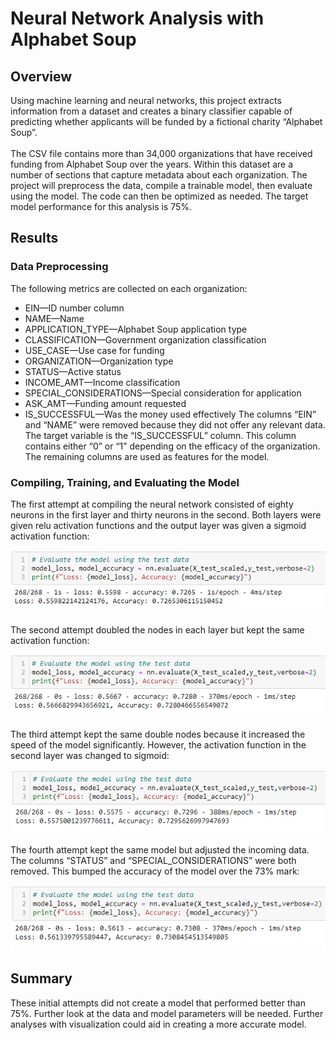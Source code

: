 # Neural Network Analysis with Alphabet Soup
## Overview
Using machine learning and neural networks, this project extracts information from a dataset and creates a binary classifier capable of predicting whether applicants will be funded by a fictional charity “Alphabet Soup”.
<br/><br/>
The CSV file contains more than 34,000 organizations that have received funding from Alphabet Soup over the years. Within this dataset are a number of sections that capture metadata about each organization. The project will preprocess the data, compile a trainable model, then evaluate using the model. The code can then be optimized as needed. The target model performance for this analysis is 75%.
<br/>
## Results
### Data Preprocessing
The following metrics are collected on each organization:
-	EIN—ID number column
-	NAME—Name 
-	APPLICATION_TYPE—Alphabet Soup application type
-	CLASSIFICATION—Government organization classification
-	USE_CASE—Use case for funding
-	ORGANIZATION—Organization type
-	STATUS—Active status
-	INCOME_AMT—Income classification
-	SPECIAL_CONSIDERATIONS—Special consideration for application
-	ASK_AMT—Funding amount requested
-	IS_SUCCESSFUL—Was the money used effectively
The columns “EIN” and “NAME” were removed because they did not offer any relevant data. The target variable is the “IS_SUCCESSFUL” column. This column contains either “0” or “1” depending on the efficacy of the organization. The remaining columns are used as features for the model.
### Compiling, Training, and Evaluating the Model
The first attempt at compiling the neural network consisted of eighty neurons in the first layer and thirty neurons in the second. Both layers were given relu activation functions and the output layer was given a sigmoid activation function:

![](https://github.com/pojones/neural_network_charity_analysis/blob/9d7be5c5db8cd5e3de3912f8274b65b15f8bac6c/images/firstModelAccuracy.png)

The second attempt doubled the nodes in each layer but kept the same activation function:

![](https://github.com/pojones/neural_network_charity_analysis/blob/9d7be5c5db8cd5e3de3912f8274b65b15f8bac6c/images/secondModelAccuracy.png)

The third attempt kept the same double nodes because it increased the speed of the model significantly. However, the activation function in the second layer was changed to sigmoid:

![](https://github.com/pojones/neural_network_charity_analysis/blob/9d7be5c5db8cd5e3de3912f8274b65b15f8bac6c/images/thirdModelAccuracy.png)

The fourth attempt kept the same model but adjusted the incoming data. The columns “STATUS” and “SPECIAL_CONSIDERATIONS” were both removed. This bumped the accuracy of the model over the 73% mark:

![](https://github.com/pojones/neural_network_charity_analysis/blob/9d7be5c5db8cd5e3de3912f8274b65b15f8bac6c/images/fourthModelAccuracy.png)

## Summary
These initial attempts did not create a model that performed better than 75%. Further look at the data and model parameters will be needed. Further analyses with visualization could aid in creating a more accurate model. 
